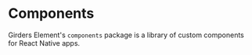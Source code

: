 # Components 

Girders Element's `components` package is a library of custom components for React Native apps.
